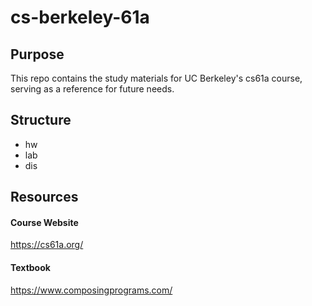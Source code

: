 # cs-berkeley-61a


## Purpose
This repo contains the study materials for UC Berkeley's cs61a course, serving as a reference for future needs.

## Structure
- hw
- lab
- dis

## Resources
#### Course Website
https://cs61a.org/

#### Textbook
https://www.composingprograms.com/
